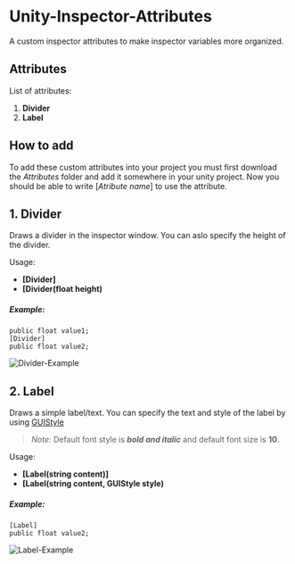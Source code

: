 # Unity-Inspector-Attributes

A custom inspector attributes to make inspector variables more organized. 

## Attributes

List of attributes:
1. **Divider**
2. **Label**

## How to add
To add these custom attributes into your project you must first download the *Attributes* folder and add it somewhere in your unity project. Now you should be able to write [*Atribute name*] to use the attribute. 

## 1. Divider
Draws a divider in the inspector window. You can aslo specify the height of the divider.

Usage:

- **[Divider]**
- **[Divider(float height)**

##### Example:
```
public float value1;
[Divider]
public float value2;
```
![Divider-Example](https://user-images.githubusercontent.com/78659109/160275364-9580e6f7-b39a-46b5-a949-a6f4dba63edb.png)

## 2. Label
Draws a simple label/text. You can specify the text and style of the label by using [GUIStyle](https://docs.unity3d.com/ScriptReference/GUIStyle.html)
>*Note:* Default font style is ***bold and italic*** and default font size is **10**.

Usage:

- **[Label(string content)]**
- **[Label(string content, GUIStyle style)**

##### Example:
```
[Label]
public float value2;
```

![Label-Example](https://user-images.githubusercontent.com/78659109/160278404-22eb3073-e1c7-417f-bdbe-3206ab344029.png)
